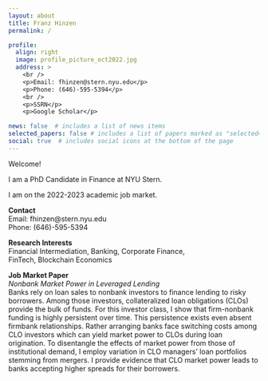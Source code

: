 ```yaml
---
layout: about
title: Franz Hinzen
permalink: /

profile:
  align: right
  image: profile_picture_oct2022.jpg
  address: >
    <br />
    <p>Email: fhinzen@stern.nyu.edu</p>
    <p>Phone: (646)-595-5394</p>
    <br />
    <p>SSRN</p>
    <p>Google Scholar</p>

news: false  # includes a list of news items
selected_papers: false # includes a list of papers marked as "selected={true}"
social: true  # includes social icons at the bottom of the page
---
```


<p>Welcome!</p>

<p>I am a PhD Candidate in Finance at NYU Stern.</p>

<p>I am on the 2022-2023 academic job market.</p>

<p><b>Contact</b><br>
Email: fhinzen@stern.nyu.edu<br>
Phone: (646)-595-5394

<p><b>Research Interests</b><br>
Financial Intermediation, Banking, Corporate Finance,<br>
FinTech, Blockchain Economics</p>

<p><b>Job Market Paper</b><br>
<em>Nonbank Market Power in Leveraged Lending</em><br>
Banks rely on loan sales to nonbank investors to finance lending to
risky borrowers. Among those investors, collateralized loan obligations (CLOs)
provide the bulk of funds. For this investor class, I show that firm-nonbank
funding is highly persistent over time. This persistence exists even absent firmbank
relationships. Rather arranging banks face switching costs among CLO
investors which can yield market power to CLOs during loan origination. To
disentangle the effects of market power from those of institutional demand, I
employ variation in CLO managers’ loan portfolios stemming from mergers.
I provide evidence that CLO market power leads to banks accepting higher
spreads for their borrowers.</p>